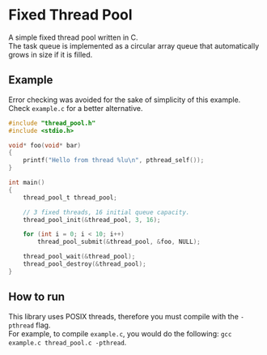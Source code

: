 # Fixed Thread Pool
A simple fixed thread pool written in C.\
The task queue is implemented as a circular array queue that automatically grows in size if it is filled.

## Example
Error checking was avoided for the sake of simplicity of this example. Check `example.c` for a better alternative.
```c
#include "thread_pool.h"
#include <stdio.h>

void* foo(void* bar)
{
    printf("Hello from thread %lu\n", pthread_self());
}

int main()
{
    thread_pool_t thread_pool;

    // 3 fixed threads, 16 initial queue capacity.
    thread_pool_init(&thread_pool, 3, 16);

    for (int i = 0; i < 10; i++)
        thread_pool_submit(&thread_pool, &foo, NULL);

    thread_pool_wait(&thread_pool);
    thread_pool_destroy(&thread_pool);
}
```

## How to run
This library uses POSIX threads, therefore you must compile with the `-pthread` flag.\
For example, to compile `example.c`, you would do the following:
`gcc example.c thread_pool.c -pthread`.
